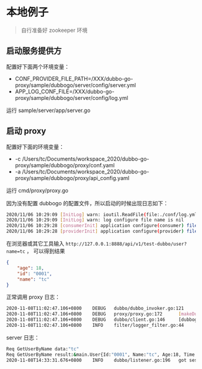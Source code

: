 # 本地例子

> 自行准备好 zookeeper 环境

## 启动服务提供方

配置好下面两个环境变量：
- CONF_PROVIDER_FILE_PATH=/XXX/dubbo-go-proxy/sample/dubbogo/server/config/server.yml
- APP_LOG_CONF_FILE=/XXX/dubbo-go-proxy/sample/dubbogo/server/config/log.yml

运行 sample/server/app/server.go

## 启动 proxy

配置好下面的环境变量：
- -c /Users/tc/Documents/workspace_2020/dubbo-go-proxy/sample/dubbogo/proxy/conf.yaml 
- -a /Users/tc/Documents/workspace_2020/dubbo-go-proxy/sample/dubbogo/proxy/api_config.yaml

运行 cmd/proxy/proxy.go

因为没有配置 dubbogo 的配置文件，所以启动的时候出现日志如下：
```bash
2020/11/06 10:29:09 [InitLog] warn: ioutil.ReadFile(file:./conf/log.yml) = error:open ./conf/log.yml: no such file or directory
2020/11/06 10:29:09 [InitLog] warn: log configure file name is nil
2020/11/06 10:29:28 [consumerInit] application configure(consumer) file name is nil
2020/11/06 10:29:28 [providerInit] application configure(provider) file name is nil
```

在浏览器或其它工具输入 `http://127.0.0.1:8888/api/v1/test-dubbo/user?name=tc` ， 可以得到结果

```json
{
    "age": 18,
    "id": "0001",
    "name": "tc"
}
```

正常调用 proxy 日志：

```bash
2020-11-08T11:02:47.106+0800    DEBUG   dubbo/dubbo_invoker.go:121      result.Err: <nil>, result.Rest: 0xc0001ad560
2020-11-08T11:02:47.106+0800    DEBUG   proxy/proxy.go:172      [makeDubboCallProxy] result: 0xc0001ad560, err: <nil>
2020-11-08T11:02:47.106+0800    DEBUG   dubbo/client.go:146     [dubbogo proxy] dubbo client resp:map[age:18 id:0001 name:tc time:<nil>]
2020-11-08T11:02:47.106+0800    INFO    filter/logger_filter.go:44      [dubboproxy go] [UPSTREAM] receive request | 200 | 349.835096ms | GET | /api/v1/test-dubbo/user | 
```

server 日志：

```bash
Req GetUserByName data:"tc"
Req GetUserByName result:&main.User{Id:"0001", Name:"tc", Age:18, Time:time.Time{wall:0xbfe201c6b219ce40, ext:5594874, loc:(*time.Location)(0x1c3b100)}}
2020-11-08T14:33:31.676+0800    INFO    dubbo/listener.go:196   got session:session {server:TCP_SERVER:2:192.168.0.113:20000<->192.168.0.113:52871}, Read Bytes: 0, Write Bytes: 0, Read Pkgs: 0, Write Pkgs: 0
```